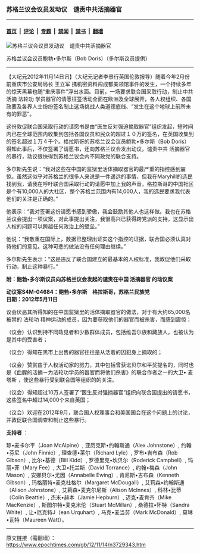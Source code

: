 ### 苏格兰议会议员发动议　谴责中共活摘器官

---

#### [首页](../../../..?n3729343) &nbsp;|&nbsp; [评论](../../../../../epoch-comment?n3729343) &nbsp;|&nbsp; [专题](../../../../../epoch-special?n3729343) &nbsp;|&nbsp; [禁闻](../../../../../epoch-news?n3729343) &nbsp;|&nbsp; [禁书](../../../../../books?n3729343) &nbsp;|&nbsp; [翻墙](https://github.com/gfw-breaker/nogfw/blob/master/README.md?n3729343)


<div><img alt="苏格兰议会议员发动议　谴责中共活摘器官" class="attachment-djy_600_400 size-djy_600_400 wp-post-image" src="https://i.epochtimes.com/assets/uploads/2012/11/1211131851302498-600x400.jpg"/>
<div class="caption">
 <p>
  苏格兰议会议员鲍勃•多尔斯（Bob Doris）（多尔斯议员提供）
 </p>
</div></div><hr/><div class="post_content" id="artbody" itemprop="articleBody">
 <!-- article content begin -->
 <p>
  【大纪元2012年11月14日讯】（大纪元记者李景行英国伦敦报导）随着今年2月份前重庆市公安局局长
  <ok href="https://www.epochtimes.com/gb/tag/%E7%8E%8B%E7%AB%8B%E5%86%9B.html">
   王立军
  </ok>
  携机密资料闯成都美领馆事件的发生，一个持续多年的惊天黑幕也随“重庆事件”浮出水面。目前，一场要求联合国采取行动，制止中共活摘
  <ok href="https://www.epochtimes.com/gb/tag/%E6%B3%95%E8%BD%AE%E5%8A%9F.html">
   法轮功
  </ok>
  学员器官的请愿征签活动全面在欧洲及全球展开，各人权组织、各国政要及各界人士纷纷签名制止这场挑战人类道德底线、“发生在这个地球上前所未有的罪恶”。
 </p>
 <p>
  这份敦促联合国采取行动的请愿书是由“医生反对强迫摘取器官”组织发起，短时间内已在全球范围内收集到包括各国议员和民众的超过１０万的签名，在英国收集到的签名超过１万４千个。格拉斯哥的苏格兰议会议员鲍勃•多尔斯（Bob Doris）得知此事后，不仅签署了请愿书，还向苏格兰议会发出动议，谴责中共
  <ok href="https://www.epochtimes.com/gb/tag/%E6%B4%BB%E6%91%98%E5%99%A8%E5%AE%98.html">
   活摘器官
  </ok>
  的暴行，动议很快得到苏格兰议会内不同政党的联合支持。
 </p>
 <p>
  多尔斯先生说：“我对这些在中国的监狱里活体摘取器官的最严重的指控感到震惊。虽然这似乎对苏格兰的很多人来说是一件遥远的事情，但我在Maryhill的选民找到我，请我在呼吁联合国采取行动的请愿中加上我的声音，格拉斯哥的中国社区是个有10,000人的大社区，整个苏格兰范围内有14,000人，我的选民要求我代表他们的关注是正确的。”
 </p>
 <p>
  他表示：“我对签署这份请愿书感到骄傲，我会鼓励其他人也这样做。我也在苏格兰议会提出一项议案，对此事提出关注，我很高兴已获得跨党派的支持，这显示出人权的问题可以跨越任何政治上的壁垒。”
 </p>
 <p>
  他说：“我敬重在国际上，数据已整理出证实这个指控的证据，联合国必须认真对待他们的意见。这种可悲的做法没有任何理由继续。”
 </p>
 <p>
  多尔斯先生表示：“这是违反了联合国建立的最基本的人权标准，我敦促他们采取行动，制止这种暴行。”
 </p>
 <p>
  <b>
   附：鲍勃•多尔斯议员向苏格兰议会发起的谴责在中国
   <ok href="https://www.epochtimes.com/gb/tag/%E6%B4%BB%E6%91%98%E5%99%A8%E5%AE%98.html">
    活摘器官
   </ok>
   的动议案
  </b>
 </p>
 <p>
  <b>
   动议案S4M-04684：鲍勃•多尔斯　格拉斯哥，苏格兰民族党
  </b>
  <br/>
  <b>
   日期：2012年5月11日
  </b>
 </p>
 <p>
  议会厌恶其所得知的在中国监狱里的活体摘取器官的做法，对于有大约65,000名被禁的
  <ok href="https://www.epochtimes.com/gb/tag/%E6%B3%95%E8%BD%AE%E5%8A%9F.html">
   法轮功
  </ok>
  精神运动的成员，因为要获取他们的器官而被杀害，而感到震惊；
 </p>
 <p>
  （议会）认识到持不同政见者和少数群体成员，包括维吾尔族和藏族人，也被认为是其中的受害者；
 </p>
 <p>
  （议会）得知在黑市上出售的器官往往是从活着的囚犯身上摘取的；
 </p>
 <p>
  （议会）赞赏由于人权活动家的努力，其中包括曾获诺贝尔和平奖提名的，同时也是《血腥的活摘－为法轮功学员的器官而将他们杀害》的联合作者之一的大卫•
  <ok href="https://www.epochtimes.com/gb/tag/%E9%BA%A6%E5%A1%94%E6%96%AF.html">
   麦塔斯
  </ok>
  ，使这些暴行受到联合国等组织的的关注。
 </p>
 <p>
  （议会）得知超过10万人签署了“医生反对强摘器官”组织向联合国提出的请愿书，这些签名中超过14,000个来自英国；
 </p>
 <p>
  （议会）欢迎在2012年9月，联合国人权理事会和美国国会在这个问题上的讨论，并敦促联合国调查和制止这些暴行。
 </p>
 <p>
  <b>
   支持者
  </b>
  ：
 </p>
 <p>
  琼•麦卡尔平（Joan McAlpine）, 亚历克斯•约翰斯通（Alex Johnstone）, 约翰•芬尼（John Finnie）, 理查德•莱尔（Richard Lyle）, 罗布•吉布森（Rob Gibson）, 比尔•基德（Bill Kidd）, 罗德里克•坎贝尔（Roderick Campbell）, 玛丽•菲（Mary Fee）, 大卫•托兰斯（David Torrance）, 约翰•梅森（John Mason）, 安娜贝尔•尤因（Annabelle Ewing）, 肯尼斯•吉布森（Kenneth Gibson）, 玛格丽特•麦克杜格尔（Margaret McDougall）, 艾莉森•约翰斯通（Alison Johnstone）, 艾莉森•麦克尔尼斯（Alison McInnes）, 科林•比蒂（Colin Beattie）, 杰米•赫本（Jamie Hepburn）, 迈克•麦肯齐（Mike MacKenzie）, 斯图尔特•麦克米伦（Stuart McMillan）, 桑德拉•怀特（Sandra White）, 让•厄克特J（ean Urquhart）, 马克•麦当劳（Mark McDonald）, 莫琳•瓦特（Maureen Watt）。
 </p>
 <!-- article content end -->
 <div id="below_article_ad">
 </div>
</div>


---

原文链接（需翻墙）：https://www.epochtimes.com/gb/12/11/14/n3729343.htm